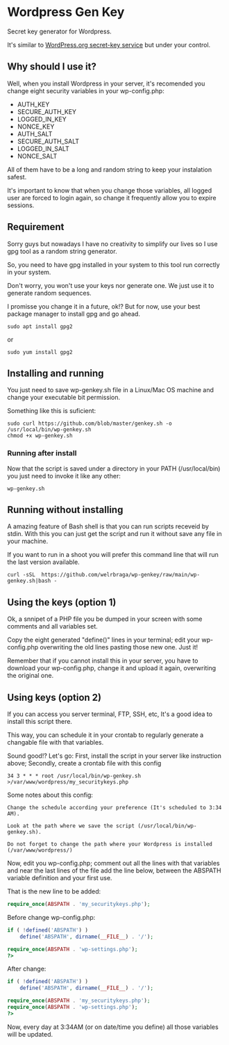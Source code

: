 # Wordpress Gen Key

Secret key generator for Wordpress.

It's similar to [WordPress.org secret-key service](https://api.wordpress.org/secret-key/1.1/salt/) but under your control.

## Why should I use it?

Well, when you install Wordpress in your server, it's recomended you change eight security variables in your wp-config.php:

* AUTH_KEY
* SECURE_AUTH_KEY
* LOGGED_IN_KEY
* NONCE_KEY
* AUTH_SALT
* SECURE_AUTH_SALT
* LOGGED_IN_SALT
* NONCE_SALT

All of them have to be a long and random string to keep your instalation safest.

It's important to know that when you change those variables, all logged user are forced to login again, so change it frequently allow you to expire sessions.

## Requirement

Sorry guys but nowadays I have no creativity to simplify our lives so I use gpg tool as a random string generator.

So, you need to have gpg installed in your system to this tool run correctly in your system.

Don't worry, you won't use your keys nor generate one. We just use it to generate random sequences.

I promisse you change it in a future, ok!? But for now, use your best package manager to install gpg and go ahead.

```shell
sudo apt install gpg2
```

or

```shell
sudo yum install gpg2
```

## Installing and running

You just need to save wp-genkey.sh file in a Linux/Mac OS machine and change your executable bit permission.

Something like this is suficient:

```shell
sudo curl https://github.com/blob/master/genkey.sh -o /usr/local/bin/wp-genkey.sh
chmod +x wp-genkey.sh
```

### Running after install

Now that the script is saved under a directory in your PATH (/usr/local/bin) you just need to invoke it like any other:

```shell
wp-genkey.sh
```

## Running without installing

A amazing feature of Bash shell is that you can run scripts receveid by stdin. With this you can just get the script and run it without save any file in your machine.

If you want to run in a shoot you will prefer this command line that will run the last version available.

```shell
curl -sSL  https://github.com/welrbraga/wp-genkey/raw/main/wp-genkey.sh|bash -
```

## Using the keys (option 1)

Ok, a snnipet of a PHP file you be dumped in your screen with some comments and all variables set.

Copy the eight generated "define()" lines in your terminal; edit your wp-config.php overwriting the old lines pasting those new one. Just it!

Remember that if you cannot install this in your server, you have to download your wp-config.php, change it and upload it again, overwriting the original one.

## Using keys (option 2)

If you can access you server terminal, FTP, SSH, etc, It's a good idea to install this script there.

This way, you can schedule it in your crontab to regularly generate a changable file with that variables.

Sound good!? Let's go:
First, install the script in your server like instruction above;
Secondly, create a crontab file with this config

```crontab
34 3 * * * root /usr/local/bin/wp-genkey.sh >/var/www/wordpress/my_securitykeys.php
```

Some notes about this config:

```note
Change the schedule according your preference (It's scheduled to 3:34 AM).

Look at the path where we save the script (/usr/local/bin/wp-genkey.sh).

Do not forget to change the path where your Wordpress is installed (/var/www/wordpress/)
```

Now, edit you wp-config.php; comment out all the lines with that variables and near the last lines of the file add the line below, between the ABSPATH variable definition and your first use.

That is the new line to be added:

```php
require_once(ABSPATH . 'my_securitykeys.php');
```

Before change wp-config.php:

```php
if ( !defined('ABSPATH') )
    define('ABSPATH', dirname(__FILE__) . '/');

require_once(ABSPATH . 'wp-settings.php');
?>
```

After change:

```php
if ( !defined('ABSPATH') )
    define('ABSPATH', dirname(__FILE__) . '/');

require_once(ABSPATH . 'my_securitykeys.php');
require_once(ABSPATH . 'wp-settings.php');
?>
```

Now, every day at 3:34AM (or on date/time you define) all those variables will be updated.
